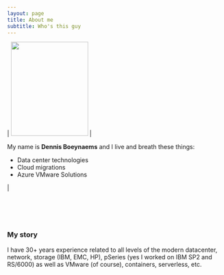 ```yaml
---
layout: page
title: About me
subtitle: Who's this guy
---
```



| [<img src="/AVSblog/assets/img/IMG_9409.jpg" width="180" height="220"/>](/AVSblog/assets/img/IMG_9409.jpg) |
<p> My name is <b>Dennis Boeynaems</b> and I live and breath these things: <br>

<ul>
    <li>Data center technologies</li>  
    <li>Cloud migrations</li>
    <li>Azure VMware Solutions</li>
</ul>
</p> |
<br>
<br>
<br>
<br>
<br>

### My story

I have 30+ years experience related to all levels of the modern datacenter, network, storage (IBM, EMC, HP), pSeries (yes I worked on IBM SP2 and RS/6000) as well as VMware (of course), containers, serverless, etc.
